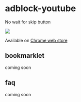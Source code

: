 # adblock-youtube
No wait for skip button

![](https://raw.githubusercontent.com/pasupulaphani/adblock-youtube/master/promo_content/Skip_YouTube_ADS_forever.png)

Available on [Chrome web store](https://chrome.google.com/webstore/detail/adblock-youtube/nlpakdfcpcjfhkonekdojjpnkaaododp)

## bookmarklet
coming soon

## faq
coming soon
